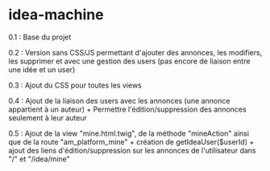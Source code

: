 # idea-machine

0.1 : Base du projet

0.2 : Version sans CSS/JS permettant d'ajouter des annonces, les modifiers, les supprimer et avec une gestion des users (pas encore de liaison entre une idée et un user)

0.3 : Ajout du CSS pour toutes les views

0.4 : Ajout de la liaison des users avec les annonces (une annonce appartient à un auteur) + Permettre l'édition/suppression des annonces seulement à leur auteur

0.5 : Ajout de la view "mine.html.twig", de la méthode "mineAction" ainsi que de la route "am_platform_mine" + création de getIdeaUser($userId) + ajout des liens d'édition/suppression sur les annonces de l'utilisateur dans "/" et "/idea/mine"